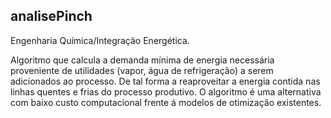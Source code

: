 ## analisePinch
Engenharia Química/Integração Energética.

Algoritmo que calcula a demanda mínima de energia  necessária  proveniente de utilidades (vapor, água de refrigeração) a serem adicionados ao processo. De tal forma a reaproveitar a energia contida nas linhas quentes e frias do processo produtivo.
O algoritmo é uma alternativa com baixo custo computacional frente á modelos de otimização existentes.
